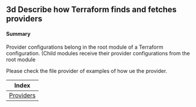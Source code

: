 ## 3d Describe how Terraform finds and fetches providers

#### Summary
Provider configurations belong in the root module of a Terraform configuration. (Child modules receive their provider configurations from the root module

Please check the file provider of examples of how ue the provider.


| Index |
|:----------:|
|[Providers](https://www.terraform.io/docs/configuration/providers.html)|